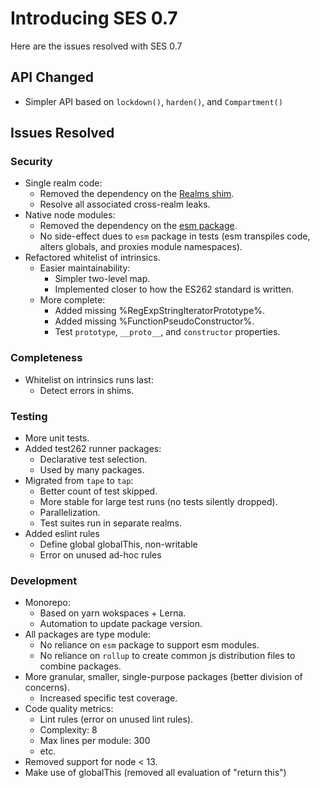 # Introducing SES 0.7

Here are the issues resolved with SES 0.7

## API Changed

- Simpler API based on `lockdown()`, `harden()`, and `Compartment()`

## Issues Resolved

### Security

- Single realm code:
  - Removed the dependency on the [Realms shim](https://github.com/Agoric/realms-shim).
  - Resolve all associated cross-realm leaks.
- Native node modules:
  - Removed the dependency on the [esm package](https://github.com/standard-things/esm).
  - No side-effect dues to `esm` package in tests (esm transpiles code, alters globals, and proxies module namespaces).
- Refactored whitelist of intrinsics.
  - Easier maintainability:
    - Simpler two-level map.
    - Implemented closer to how the ES262 standard is written.
  - More complete:
    - Added missing %RegExpStringIteratorPrototype%.
    - Added missing %FunctionPseudoConstructor%.
    - Test `prototype`, `__proto__`, and `constructor` properties.

### Completeness

- Whitelist on intrinsics runs last:
  - Detect errors in shims.

### Testing

- More unit tests.
- Added test262 runner packages:
  - Declarative test selection.
  - Used by many packages.
- Migrated from `tape` to `tap`: 
  - Better count of test skipped.
  - More stable for large test runs (no tests silently dropped).
  - Parallelization.
  - Test suites run in separate realms.
- Added eslint rules
  - Define global globalThis, non-writable
  - Error on unused ad-hoc rules

### Development

- Monorepo:
  - Based on yarn wokspaces + Lerna.
  - Automation to update package version.
- All packages are type module:
  - No reliance on `esm` package to support esm modules.
  - No reliance on `rollup` to create common js distribution files to combine packages.
- More granular, smaller, single-purpose packages (better division of concerns).
  - Increased specific test coverage.
- Code quality metrics:
  - Lint rules (error on unused lint rules).
  - Complexity: 8
  - Max lines per module: 300
  - etc.
- Removed support for node < 13.
- Make use of globalThis (removed all evaluation of "return this")
